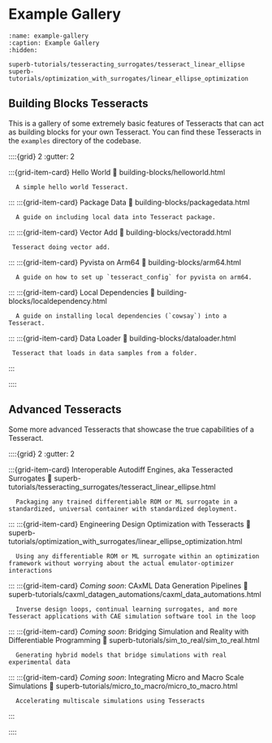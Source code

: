 Example Gallery
====================

```{toctree}
:name: example-gallery
:caption: Example Gallery
:hidden:

superb-tutorials/tesseracting_surrogates/tesseract_linear_ellipse
superb-tutorials/optimization_with_surrogates/linear_ellipse_optimization
```


## Building Blocks Tesseracts

This is a gallery of some extremely basic features of Tesseracts that can act as building blocks for your own Tesseract. You can find these Tesseracts in the `examples` directory of the codebase.

::::{grid} 2
   :gutter: 2

   :::{grid-item-card} Hello World
      :link: building-blocks/helloworld.html

      A simple hello world Tesseract.
   :::
   :::{grid-item-card} Package Data
      :link: building-blocks/packagedata.html

      A guide on including local data into Tesseract package.
   :::
   :::{grid-item-card} Vector Add
      :link: building-blocks/vectoradd.html

     Tesseract doing vector add.
   :::
   :::{grid-item-card} Pyvista on Arm64
      :link: building-blocks/arm64.html

      A guide on how to set up `tesseract_config` for pyvista on arm64.
   :::
   :::{grid-item-card} Local Dependencies
      :link: building-blocks/localdependency.html

      A guide on installing local dependencies (`cowsay`) into a Tesseract.
   :::
   :::{grid-item-card} Data Loader
      :link: building-blocks/dataloader.html

     Tesseract that loads in data samples from a folder.
   :::

::::

## Advanced Tesseracts

Some more advanced Tesseracts that showcase the true capabilities of a Tesseract.

::::{grid} 2
   :gutter: 2

   :::{grid-item-card} Interoperable Autodiff Engines, aka Tesseracted Surrogates
      :link: superb-tutorials/tesseracting_surrogates/tesseract_linear_ellipse.html

      Packaging any trained differentiable ROM or ML surrogate in a standardized, universal container with standardized deployment.
   :::
   :::{grid-item-card} Engineering Design Optimization with Tesseracts
      :link: superb-tutorials/optimization_with_surrogates/linear_ellipse_optimization.html

      Using any differentiable ROM or ML surrogate within an optimization framework without worrying about the actual emulator-optimizer interactions
   :::
   :::{grid-item-card} _Coming soon_: CAxML Data Generation Pipelines
      :link: superb-tutorials/caxml_datagen_automations/caxml_data_automations.html

      Inverse design loops, continual learning surrogates, and more Tesseract applications with CAE simulation software tool in the loop
   :::
   :::{grid-item-card} _Coming soon_: Bridging Simulation and Reality with Differentiable Programming
      :link: superb-tutorials/sim_to_real/sim_to_real.html

      Generating hybrid models that bridge simulations with real experimental data
   :::
   :::{grid-item-card} _Coming soon_: Integrating Micro and Macro Scale Simulations
      :link: superb-tutorials/micro_to_macro/micro_to_macro.html

      Accelerating multiscale simulations using Tesseracts
   :::


::::

